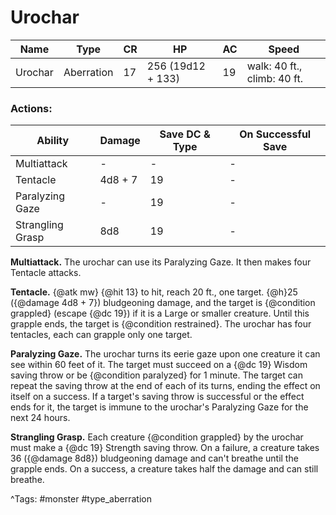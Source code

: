 # Urochar

| Name | Type | CR | HP | AC | Speed |
|------|------|----|----|----|-------|
| Urochar | Aberration | 17 | 256 (19d12 + 133) | 19 | walk: 40 ft., climb: 40 ft. |

### Actions:

| Ability | Damage | Save DC & Type | On Successful Save |
|---------|--------|----------------|--------------------|
| Multiattack | - | - | - |
| Tentacle | 4d8 + 7 | 19 | - |
| Paralyzing Gaze | - | 19 | - |
| Strangling Grasp | 8d8 | 19 | - |


**Multiattack.** The urochar can use its Paralyzing Gaze. It then makes four Tentacle attacks.

**Tentacle.** {@atk mw} {@hit 13} to hit, reach 20 ft., one target. {@h}25 ({@damage 4d8 + 7}) bludgeoning damage, and the target is {@condition grappled} (escape {@dc 19}) if it is a Large or smaller creature. Until this grapple ends, the target is {@condition restrained}. The urochar has four tentacles, each can grapple only one target.

**Paralyzing Gaze.** The urochar turns its eerie gaze upon one creature it can see within 60 feet of it. The target must succeed on a {@dc 19} Wisdom saving throw or be {@condition paralyzed} for 1 minute. The target can repeat the saving throw at the end of each of its turns, ending the effect on itself on a success. If a target's saving throw is successful or the effect ends for it, the target is immune to the urochar's Paralyzing Gaze for the next 24 hours.

**Strangling Grasp.** Each creature {@condition grappled} by the urochar must make a {@dc 19} Strength saving throw. On a failure, a creature takes 36 ({@damage 8d8}) bludgeoning damage and can't breathe until the grapple ends. On a success, a creature takes half the damage and can still breathe.

^Tags: #monster #type_aberration